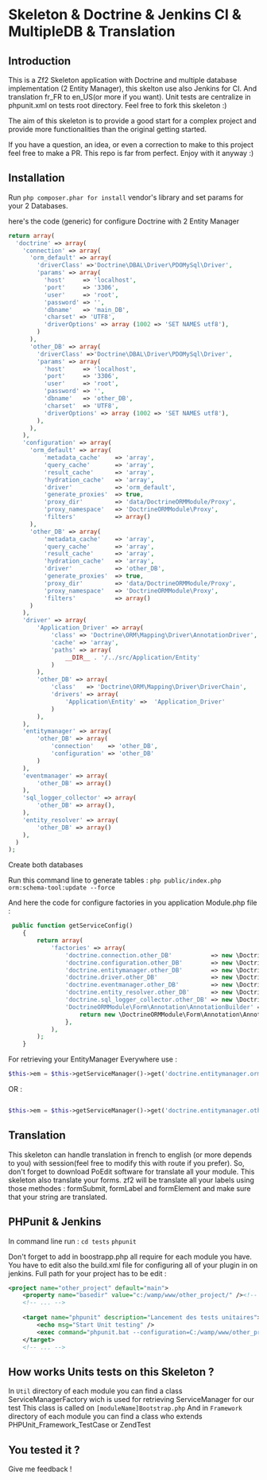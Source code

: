 Skeleton & Doctrine & Jenkins CI & MultipleDB & Translation
===========================================================

Introduction
------------
This is a Zf2 Skeleton application with Doctrine and multiple database implementation (2 Entity Manager), this skelton use also Jenkins for CI. And translation fr_FR to en_US(or more if you want).
Unit tests are centralize in phpunit.xml on tests root directory. Feel free to fork this skeleton :)

The aim of this skeleton is to provide a good start for a complex project and provide more functionalities than the original getting started.

If you have a question, an idea, or even a correction to make to this project feel free to make a PR. This repo is far from perfect. Enjoy with it anyway :)

Installation
------------

Run `php composer.phar for install` vendor's library and set params for your 2 Databases.

here's the code (generic) for configure Doctrine with 2 Entity Manager

```php
return array(
  'doctrine' => array(
    'connection' => array(
      'orm_default' => array(
        'driverClass' =>'Doctrine\DBAL\Driver\PDOMySql\Driver',
        'params' => array(
          'host'     => 'localhost',
          'port'     => '3306',
          'user'     => 'root',
          'password' => '',
          'dbname'   => 'main_DB',
          'charset' => 'UTF8',
          'driverOptions' => array (1002 => 'SET NAMES utf8'),
        )
      ),
      'other_DB' => array(
        'driverClass' =>'Doctrine\DBAL\Driver\PDOMySql\Driver',
        'params' => array(
          'host'     => 'localhost',
          'port'     => '3306',
          'user'     => 'root',
          'password' => '',
          'dbname'   => 'other_DB',
          'charset'  => 'UTF8',
          'driverOptions' => array (1002 => 'SET NAMES utf8'),
        ),
      ),
    ),
    'configuration' => array(
      'orm_default' => array(
          'metadata_cache'    => 'array',
          'query_cache'       => 'array',
          'result_cache'      => 'array',
          'hydration_cache'   => 'array',
          'driver'            => 'orm_default',
          'generate_proxies'  => true,
          'proxy_dir'         => 'data/DoctrineORMModule/Proxy',
          'proxy_namespace'   => 'DoctrineORMModule\Proxy',
          'filters'           => array()
      ),
      'other_DB' => array(
          'metadata_cache'    => 'array',
          'query_cache'       => 'array',
          'result_cache'      => 'array',
          'hydration_cache'   => 'array',
          'driver'            => 'other_DB',
          'generate_proxies'  => true,
          'proxy_dir'         => 'data/DoctrineORMModule/Proxy',
          'proxy_namespace'   => 'DoctrineORMModule\Proxy',
          'filters'           => array()
      )
    ),
    'driver' => array(
        'Application_Driver' => array(
            'class' => 'Doctrine\ORM\Mapping\Driver\AnnotationDriver',
            'cache' => 'array',
            'paths' => array(
                __DIR__ . '/../src/Application/Entity'
            )
        ),
        'other_DB' => array(
            'class'   => 'Doctrine\ORM\Mapping\Driver\DriverChain',
            'drivers' => array(
                'Application\Entity' =>  'Application_Driver'
            )
        ),
    ),
    'entitymanager' => array(
        'other_DB' => array(
            'connection'    => 'other_DB',
            'configuration' => 'other_DB'
        )
    ),
    'eventmanager' => array(
        'other_DB' => array()
    ),
    'sql_logger_collector' => array(
        'other_DB' => array(),
    ),
    'entity_resolver' => array(
        'other_DB' => array()
    ),
  )
);
```

Create both databases

Run this command line to generate tables :
`php public/index.php orm:schema-tool:update --force`

And here the code for configure factories in you application Module.php file :
```php
 public function getServiceConfig()
    {
        return array(
            'factories' => array(
                'doctrine.connection.other_DB'           => new \DoctrineORMModule\Service\DBALConnectionFactory('other_DB'),
                'doctrine.configuration.other_DB'        => new \DoctrineORMModule\Service\ConfigurationFactory('other_DB'),
                'doctrine.entitymanager.other_DB'        => new \DoctrineORMModule\Service\EntityManagerFactory('other_DB'),
                'doctrine.driver.other_DB'               => new \DoctrineModule\Service\DriverFactory('other_DB'),
                'doctrine.eventmanager.other_DB'         => new \DoctrineModule\Service\EventManagerFactory('other_DB'),
                'doctrine.entity_resolver.other_DB'      => new \DoctrineORMModule\Service\EntityResolverFactory('other_DB'),
                'doctrine.sql_logger_collector.other_DB' => new \DoctrineORMModule\Service\EntityResolverFactory('other_DB'),
                'DoctrineORMModule\Form\Annotation\AnnotationBuilder' => function(\Zend\ServiceManager\ServiceLocatorInterface $sl) {
                    return new \DoctrineORMModule\Form\Annotation\AnnotationBuilder($sl->get('doctrine.entitymanager.other_DB'));
                },
            ),
        );
    }
```

For retrieving your EntityManager Everywhere use :

```php
$this->em = $this->getServiceManager()->get('doctrine.entitymanager.orm_default');

```
OR :

```php

$this->em = $this->getServiceManager()->get('doctrine.entitymanager.other_DB');

```
Translation
-----------
This skeleton can handle translation in french to english (or more depends to you) with session(feel free to modify this with route if you prefer).
So, don't forget to download PoEdit software for translate all your module.
This skeleton also translate your forms. zf2 will be translate all your labels using those methodes : formSubmit, formLabel and formElement and make sure that your string are translated.

PHPunit & Jenkins
-----------------

In command line run :
`cd tests`
`phpunit`

Don't forget to add in boostrapp.php all require for each module you have.
You have to edit also the build.xml file for configuring all of your plugin in on jenkins. Full path for your project
has to be edit : 
```xml
<project name="other_project" default="main">
    <property name="basedir" value="c:/wamp/www/other_project/" /><!-- here -->
    <!-- ... -->
    
    <target name="phpunit" description="Lancement des tests unitaires">
        <echo msg="Start Unit testing" />
        <exec command="phpunit.bat --configuration=C:/wamp/www/other_project/tests/phpunit.xml"/><!-- and here -->
    </target>
    <!-- ... -->
```
How works Units tests on this Skeleton ?
--------------------------------------

In `Util` directory of each module you can find a class ServiceManagerFactory wich is used for retrieving ServiceManager for our test
This class is called on `[moduleName]Bootstrap.php` And in `Framework` directory of each module you can find a class who extends PHPUnit_Framework_TestCase or ZendTest 

You tested it ?
---------------

Give me feedback !
